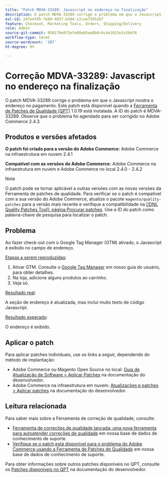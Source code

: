 ```yaml
---
title: "Patch MDVA-33289: Javascript no endereço na finalização"
description: O patch MDVA-33289 corrige o problema em que o Javascript mostra o endereço no pagamento. Este patch está disponível quando a [Ferramenta de correções de qualidade (QPT)](/help/announcements/adobe-commerce-announcements/magento-quality-patches-released-new-tool-to-self-serve-quality-patches.md) 1.0.19 está instalada. A ID do patch é MDVA-33289. Observe que o problema foi agendado para ser corrigido no Adobe Commerce 2.4.3.
exl-id: 247e4f05-7e89-4d37-b3d4-c2cae7595267
feature: Checkout, Marketing Tools, Orders, Shipping/Delivery
role: Admin
source-git-commit: 958179e0f3efe08e65ea8b0c4c4e1015e3c5bb76
workflow-type: tm+mt
source-wordcount: '387'
ht-degree: 0%

---
```


# Correção MDVA-33289: Javascript no endereço na finalização

O patch MDVA-33289 corrige o problema em que o Javascript mostra o endereço no pagamento. Este patch está disponível quando a [Ferramenta de Patches de Qualidade (QPT)](/help/announcements/adobe-commerce-announcements/magento-quality-patches-released-new-tool-to-self-serve-quality-patches.md) 1.0.19 está instalada. A ID do patch é MDVA-33289. Observe que o problema foi agendado para ser corrigido no Adobe Commerce 2.4.3.

## Produtos e versões afetados

**O patch foi criado para a versão do Adobe Commerce:** Adobe Commerce na infraestrutura em nuvem 2.4.1

**Compatível com as versões do Adobe Commerce:** Adobe Commerce na infraestrutura em nuvem e Adobe Commerce no local 2.4.0 - 2.4.2

>[!NOTE]
>
>O patch pode se tornar aplicável a outras versões com as novas versões da Ferramenta de patches de qualidade. Para verificar se o patch é compatível com a sua versão do Adobe Commerce, atualize o pacote `magento/quality-patches` para a versão mais recente e verifique a compatibilidade na [[!DNL Quality Patches Tool]: página Procurar patches](https://devdocs.magento.com/quality-patches/tool.html#patch-grid). Use a ID do patch como palavra-chave de pesquisa para localizar o patch.

## Problema

Ao fazer check-out com o Google Tag Manager (GTM) ativado, o Javascript é exibido no campo de endereço.

<u>Etapas a serem reproduzidas</u>:

1. Ativar GTM. Consulte o [Google Tag Manager](https://docs.magento.com/user-guide/marketing/google-tag-manager.html) em nosso guia do usuário, para obter detalhes.
1. Na loja, adicione alguns produtos ao carrinho.
1. Veja só.

<u>Resultado real</u>:

A seção de endereço é atualizada, mas inclui muito texto de código Javascript.

<u>Resultado esperado</u>:

O endereço é exibido.

## Aplicar o patch

Para aplicar patches individuais, use os links a seguir, dependendo do método de implantação:

* Adobe Commerce ou Magento Open Source no local: [Guia de Atualização de Software > Aplicar Patches](https://devdocs.magento.com/guides/v2.4/comp-mgr/patching/mqp.html) na documentação do desenvolvedor.
* Adobe Commerce na infraestrutura em nuvem: [Atualizações e patches > Aplicar patches](https://devdocs.magento.com/cloud/project/project-patch.html) na documentação do desenvolvedor.

## Leitura relacionada

Para saber mais sobre a Ferramenta de correção de qualidade, consulte:

* [Ferramenta de correções de qualidade lançada: uma nova ferramenta para autoatender correções de qualidade](/help/announcements/adobe-commerce-announcements/magento-quality-patches-released-new-tool-to-self-serve-quality-patches.md) em nossa base de dados de conhecimento de suporte.
* [Verifique se o patch está disponível para o problema do Adobe Commerce usando a Ferramenta de Patches de Qualidade](/help/support-tools/patches-available-in-qpt-tool/check-patch-for-magento-issue-with-magento-quality-patches.md) em nossa base de dados de conhecimento de suporte.

Para obter informações sobre outros patches disponíveis no QPT, consulte os [Patches disponíveis no QPT](https://devdocs.magento.com/quality-patches/tool.html#patch-grid) na documentação do desenvolvedor.
